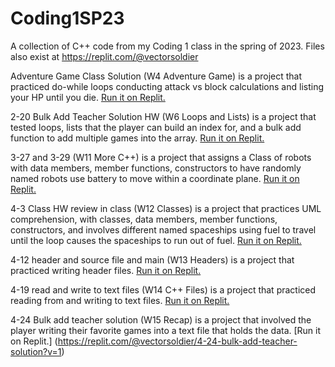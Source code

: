 # Coding1SP23
A collection of C++ code from my Coding 1 class in the spring of 2023. Files also exist at https://replit.com/@vectorsoldier

Adventure Game Class Solution (W4 Adventure Game) is a project that practiced do-while loops conducting attack vs block calculations and listing your HP until you die. [Run it on Replit.](https://replit.com/@vectorsoldier/Adventure-game-CLASS-solution?v=1)

2-20 Bulk Add Teacher Solution HW (W6 Loops and Lists) is a project that tested loops, lists that the player can build an index for, and a bulk add function to add multiple games into the array.  [Run it on Replit.](https://replit.com/@vectorsoldier/2-20-Bulk-Add-Teacher-Solution-HW?v=1)

3-27 and 3-29 (W11 More C++) is a project that assigns a Class of robots with data members, member functions, constructors to have randomly named robots use battery to move within a coordinate plane.  [Run it on Replit.](https://replit.com/@vectorsoldier/3-27-and-3-29?v=1)

4-3 Class HW review in class (W12 Classes) is a project that practices UML comprehension, with classes, data members, member functions, constructors, and involves different named spaceships using fuel to travel until the loop causes the spaceships to run out of fuel.  [Run it on Replit.](https://replit.com/@vectorsoldier/4-3-Class-HW-review-in-class?v=1)

4-12 header and source file and main (W13 Headers) is a project that practiced writing header files. [Run it on Replit.](https://replit.com/@vectorsoldier/4-12-header-and-source-file-and-main?v=1)

4-19 read and write to text files (W14 C++ Files) is a project that practiced reading from and writing to text files.  [Run it on Replit.](https://replit.com/@vectorsoldier/4-19-read-and-write-to-text-files?v=1)

4-24 Bulk add teacher solution (W15 Recap) is a project that involved the player writing their favorite games into a text file that holds the data.  [Run it on Replit.] (https://replit.com/@vectorsoldier/4-24-bulk-add-teacher-solution?v=1)
